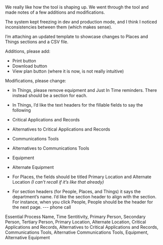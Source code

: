 We really like how the tool is shaping up. We went through the tool and made notes of a few additions and modifications.

The system kept freezing in dev and production mode, and I think I noticed inconsistencies between them (which makes sense).

I’m attaching an updated template to showcase changes to Places and Things sections and a CSV file.

Additions, please add:

-   Print button
-   Download button
-   View plan button (where it is now, is not really intuitive)

Modifications, please change:

-   In Things, please remove equipment and Just In Time reminders. There instead should be a section for each.
-   In Things, I’d like the text headers for the fillable fields to say the following

-   Critical Applications and Records
-   Alternatives to Critical Applications and Records
-   Communications Tools
-   Alternatives to Communications Tools
-   Equipment
-   Alternate Equipment

-   For Places, the fields should be titled Primary Location and Alternate Location _(I can’t recall if it’s like that already)_
-   For section headers (for People, Places, and Things) it says the department’s name. I’d like the section header to align with the section. For instance, when you click People, People should be the header for the next page.
--- phone call


Essential Process Name,
Time Sentitivity,
Primary Person,
Secondary Person,
Tertiary Person,
Primary Location,
Alternate Location,
Critical Applications and Records,
Alternatives to Critical Applications and Records,
Communications Tools,
Alternative Communications Tools,
Equipment,
Alternative Equipment
